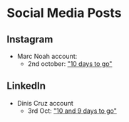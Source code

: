 # Social Media Posts


## Instagram


- Marc Noah account:
  - 2nd october: ["10 days to go"](https://www.instagram.com/p/DPUxwOCCK0l)

## LinkedIn

- Dinis Cruz account
  - 3rd Oct: ["10 and 9 days to go"](https://www.linkedin.com/posts/diniscruz_next-sunday-im-playing-with-my-good-friend-activity-7380011036449460224-J8Od/)
